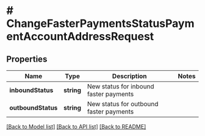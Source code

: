 # # ChangeFasterPaymentsStatusPaymentAccountAddressRequest

## Properties

Name | Type | Description | Notes
------------ | ------------- | ------------- | -------------
**inboundStatus** | **string** | New status for inbound faster payments | 
**outboundStatus** | **string** | New status for outbound faster payments | 

[[Back to Model list]](../../README.md#documentation-for-models) [[Back to API list]](../../README.md#documentation-for-api-endpoints) [[Back to README]](../../README.md)


